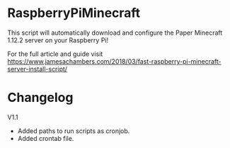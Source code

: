 # RaspberryPiMinecraft

This script will automatically download and configure the Paper Minecraft 1.12.2 server on your Raspberry Pi!

For the full article and guide visit https://www.jamesachambers.com/2018/03/fast-raspberry-pi-minecraft-server-install-script/


# Changelog

V1.1
* Added paths to run scripts as cronjob.
* Added crontab file.
